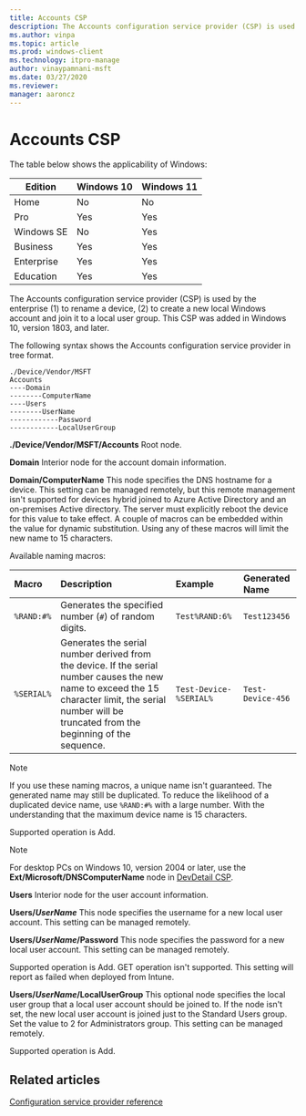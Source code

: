 ```yaml
---
title: Accounts CSP
description: The Accounts configuration service provider (CSP) is used by the enterprise to rename devices, and create local Windows accounts & join them to a group.
ms.author: vinpa
ms.topic: article
ms.prod: windows-client
ms.technology: itpro-manage
author: vinaypamnani-msft
ms.date: 03/27/2020
ms.reviewer: 
manager: aaroncz
---
```


# Accounts CSP

The table below shows the applicability of Windows:

|Edition|Windows 10|Windows 11|
|--- |--- |--- |
|Home|No|No|
|Pro|Yes|Yes|
|Windows SE|No|Yes|
|Business|Yes|Yes|
|Enterprise|Yes|Yes|
|Education|Yes|Yes|

The Accounts configuration service provider (CSP) is used by the enterprise (1) to rename a device, (2) to create a new local Windows account and join it to a local user group. This CSP was added in Windows 10, version 1803, and later.

The following syntax shows the Accounts configuration service provider in tree format.

```console
./Device/Vendor/MSFT
Accounts
----Domain
--------ComputerName
----Users
--------UserName
------------Password
------------LocalUserGroup
```

<a href="" id="accounts"></a>**./Device/Vendor/MSFT/Accounts**
Root node.

<a href="" id="domain"></a>**Domain**
Interior node for the account domain information.

<a href="" id="domain-computername"></a>**Domain/ComputerName**
This node specifies the DNS hostname for a device. This setting can be managed remotely, but this remote management isn't supported for devices hybrid joined to Azure Active Directory and an on-premises Active directory. The server must explicitly reboot the device for this value to take effect. A couple of macros can be embedded within the value for dynamic substitution. Using any of these macros will limit the new name to 15 characters.

Available naming macros:

|Macro|Description|Example|Generated Name|
|:---|:---|:---|:---|
|`%RAND:#%`|Generates the specified number (`#`) of random digits.|`Test%RAND:6%`|`Test123456`|
|`%SERIAL%`|Generates the serial number derived from the device. If the serial number causes the new name to exceed the 15 character limit, the serial number will be truncated from the beginning of the sequence.|`Test-Device-%SERIAL%`|`Test-Device-456`|

> [!NOTE]
> If you use these naming macros, a unique name isn't guaranteed. The generated name may still be duplicated. To reduce the likelihood of a duplicated device name, use `%RAND:#%` with a large number. With the understanding that the maximum device name is 15 characters.

Supported operation is Add.

> [!Note]
> For desktop PCs on Windows 10, version 2004 or later, use the **Ext/Microsoft/DNSComputerName** node in [DevDetail CSP](devdetail-csp.md).

<a href="" id="users"></a>**Users**
Interior node for the user account information.

<a href="" id="users-username"></a>**Users/_UserName_**
This node specifies the username for a new local user account. This setting can be managed remotely.

<a href="" id="users-username-password"></a>**Users/_UserName_/Password**
This node specifies the password for a new local user account. This setting can be managed remotely.

Supported operation is Add.
GET operation isn't supported.  This setting will report as failed when deployed from Intune.

<a href="" id="users-username-localusergroup"></a>**Users/_UserName_/LocalUserGroup**
This optional node specifies the local user group that a local user account should be joined to.  If the node isn't set, the new local user account is joined just to the Standard Users group.  Set the value to 2 for Administrators group. This setting can be managed remotely.

Supported operation is Add.

## Related articles

[Configuration service provider reference](index.yml)
